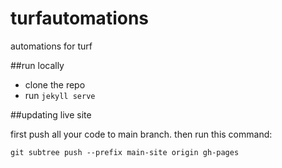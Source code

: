 # turfautomations
automations for turf

##run locally

- clone the repo
- run `jekyll serve`


##updating live site

first push all your code to main branch. then run this command:

`git subtree push --prefix main-site origin gh-pages`
